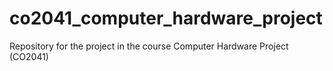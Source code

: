 # co2041_computer_hardware_project
Repository for the project in the course Computer Hardware Project (CO2041)
